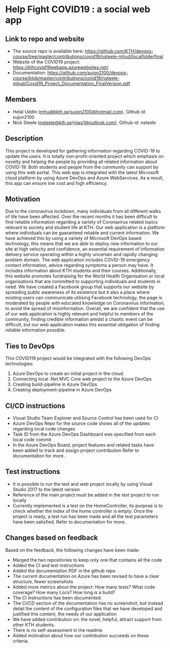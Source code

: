 # Help Fight COVID19 : a social web app

## Link to repo and website
* The source repo is available here: https://github.com/KTH/devops-course/tree/master/contributions/covid19/nsteele-mhud/localfolderfinal
* Website of the COVID19 project: https://kthcovid19webapp.azurewebsites.net/
* Documentation: https://github.com/sujon2100/devops-course/blob/master/contributions/covid19/nsteele-mhud/Covid19_Project_Documentation_FinalVersion.pdf

## Members
* Helal Uddin (mhud@kth.se/sujon2100@hotmail.com), Github id: sujon2100
* Nick Steele (nsteele@kth.se/njws1@outlook.com), Github id: nsteele

## Description
This project is developed for gathering information regarding COVID-19 to update the users. It is totally non-profit-oriented project which emphasis on novelty and helping the people by providing all related information about COVID-19. Both students and people from the community can support by using this web portal. This web app is integrated with the latest Microsoft cloud platform by using Azure DevOps and Azure WebServices. As a result, this app can ensure low cost and high efficiency.
## Motivation
Due to the coronavirus lockdown, many individuals from all different walks of life have been affected. Over the recent months it has been difficult to find reliable information regarding a variety of Coronavirus related topics relevant to society and student life at KTH. 
Our web application is a platform where individuals can be guaranteed reliable and current information. We have achieved this by using a variety of Microsoft DevOps based technology, this means that we are able to deploy new information to our site at high velocity and confidence, an essential requirement of information delivery service operating within a highly uncertain and rapidly changing problem domain. 
The web application includes COVID-19 emergency contact information, advice regarding symptoms a person may have. It includes information about KTH students and their courses. Additionally, this website promotes fundraising for the World Health Organisation or local organisations that are committed to supporting individuals and students in need. 
We have created a Facebook group that supports our website by spreading public awareness of its existence but it also a place where existing users can communicate utilising Facebook technology, the page is moderated by people with educated knowledge on Coronavirus information, to avoid the spread of misinformation. 
Overall, we are confident that the use of our web application is highly relevant and helpful to members of the community, finding credible information amidst a chaotic event can be difficult, but our web application makes this essential obligation of finding reliable information possible. 
## Ties to DevOps
This COVID119 project would be integrated with the following DevOps technologies:
1. Azure DevOps to create an initial project in the cloud.
2. Connecting local .Net MVC Core web project to the Azure DevOps
3. Creating build-pipeline in Azure DevOps
4. Creating deployment-pipeline in Azure DevOps

## CI/CD instructions
- Visual Studio Team Explorer and Source Control has been used for CI
- Azure DevOps Repo for the source code shows all of the updates regarding local code changes
- Task ID from the Azure DevOps Dashboard was specified from each local code commit
- In the Azure DevOps Board, project features and related tasks have been added to track and assign project contribution
Refer to documentation for more..
## Test instructions
- It is possible to run the test and web project locally by using Visual Studio 2017 to the latest version
- Reference of the main project must be added in the test project to run locally
- Currently implemented is a test on the HomeController, its purpose is to check whether the index of the home controller is empty. Once the project is ready, a test run has been made and all the test parameters have been satisfied.
Refer to documentation for more..
## Changes based on feedback
Based on the feedback, the following changes have been made:
* Marged the two repositories to keep only one that contains all the
code
* Added the CI and test instructions
* Added the documentation PDF in the github repo
* The current documentation on Azure has been revised to have a clear
structure, fewer screenshots
* Added more metrics about the project: How many tests? What code coverage? How many Locs? How long is a build?
* The CI instructions has been documented. 
* The CI/CD section of the documentation has no screenshot, but instead detail the content of
the configuration files that we have developed and justified this content,  the needs of our application
* We have added contribution on: the novel, helpful, attract support from other KTH students. 
* There is no self-assessment in the readme 
* Added motivation about how our contribution succeeds on these criteria.
